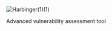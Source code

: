 ![Harbinger(1)(1)](https://github.com/user-attachments/assets/f943e41a-b882-46ba-9917-0d39680914bf)

Advanced vulnerability assessment tool
